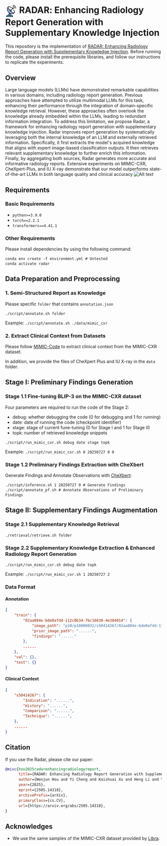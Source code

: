 # <img src="figure/radar.png?raw=true" alt="Alt" height="38" style="vertical-align:middle;"> <span style="font-variant:small-caps;">RADAR</span>: Enhancing Radiology Report Generation with Supplementary Knowledge Injection

This repository is the implementation of [RADAR: Enhancing Radiology Report Generation with Supplementary Knowledge Injection](https://arxiv.org/abs/2505.14318). Before running the code, please install the prerequisite libraries, and follow our instructions to replicate the experiments.

## Overview

Large language models (LLMs) have demonstrated remarkable capabilities in various domains, including radiology report generation. Previous approaches have attempted to utilize multimodal LLMs for this task, enhancing their performance through the integration of domain-specific knowledge retrieval. However, these approaches often overlook the knowledge already embedded within the LLMs, leading to redundant information integration. To address this limitation, we propose Radar, a framework for enhancing radiology report generation with supplementary knowledge injection. Radar improves report generation by systematically leveraging both the internal knowledge of an LLM and externally retrieved information. Specifically, it first extracts the model's acquired knowledge that aligns with expert image-based classification outputs. It then retrieves relevant supplementary knowledge to further enrich this information. Finally, by aggregating both sources, Radar generates more accurate and informative radiology reports. Extensive experiments on MIMIC-CXR, CheXpert-Plus, and IU X-ray demonstrate that our model outperforms state-of-the-art LLMs in both language quality and clinical accuracy
![Alt text](figure/framework.png?raw=true "Title")

## Requirements

### Basic Requirements

- `python>=3.9.0`
- `torch==2.2.1`
- `transformers==4.41.1`

### Other Requirements

Please install dependencies by using the following command:

```
conda env create -f environment.yml # Untested
conda activate radar
```

## Data Preparation and Preprocessing

### 1. Semi-Structured Report as Knowledge

Please specific `folder` that contains `annotation.json`

```
./script/annotate.sh folder
```

Example: `./script/annotate.sh ./data/mimic_cxr`

### 2. Extract Clinical Context from Datasets

Please follow [MIMIC-Code](https://github.com/MIT-LCP/mimic-code/tree/main/mimic-iv-cxr) to extract clinical context from the MIMIC-CXR dataset.

In addition, we provide the files of CheXpert Plus and IU X-ray in the `data` folder.

## Stage I: Preliminary Findings Generation

### Stage 1.1 Fine-tuning BLIP-3 on the MIMIC-CXR dataset

Four parameters are required to run the code of the Stage 2:

- debug: whether debugging the code (0 for debugging and 1 for running)
- date: date of running the code (checkpoint identifier)
- stage: stage of current fune-tuning (0 for Stage I and 1 for Stage II)
- topk: number of retrieved knowledge snippets

```
./script/run_mimic_cxr.sh debug date stage topk
```

Example: `./script/run_mimic_cxr.sh 0 20250727 0 0`

### Stage 1.2 Preliminary Findings Extraction with CheXbert

Generate Findings and Annotate Observations with [CheXbert](https://github.com/stanfordmlgroup/CheXbert):

```
./script/inference.sh 1 20250727 0 # Generate Findings
./script/annotate_pf.sh # Annotate Observations of Preliminary Findings
```

## Stage II: Supplementary Findings Augmentation

### Stage 2.1 Supplementary Knowledge Retrieval

```
./retrieval/retrieve.sh folder
```

### Stage 2.2 Supplementary Knowledge Extraction & Enhanced Radiology Report Generation

```
./script/run_mimic_cxr.sh debug date topk
```

Example: `./script/run_mimic_cxr.sh 1 20250727 2`

### Data Format

#### Annotation

```json
{
    "train": {
        "02aa804e-bde0afdd-112c0b34-7bc16630-4e384014": {
            "image_path": "p10/p10000032/s50414267/02aa804e-bde0afdd-112c0b34-7bc16630-4e384014.jpg",
            "prior_image_path": "......",
            "findings": "......"
        },
        ......
    },
    "val": {},
    "test": {}
}
```

#### Clinical Context

```json
{
    "s50414267": {
        "Indication": "......",
        "History": "......",
        "Comparison": "......",
        "Technique": "......",
    },
    ......
}
```

## Citation

If you use the Radar, please cite our paper:

```bibtex
@misc{hou2025radarenhancingradiologyreport,
      title={RADAR: Enhancing Radiology Report Generation with Supplementary Knowledge Injection},
      author={Wenjun Hou and Yi Cheng and Kaishuai Xu and Heng Li and Yan Hu and Wenjie Li and Jiang Liu},
      year={2025},
      eprint={2505.14318},
      archivePrefix={arXiv},
      primaryClass={cs.CV},
      url={https://arxiv.org/abs/2505.14318},
}
```

## Acknowledges

- We use the same samples of the MIMIC-CXR dataset provided by [Libra](https://github.com/X-iZhang/Libra).
